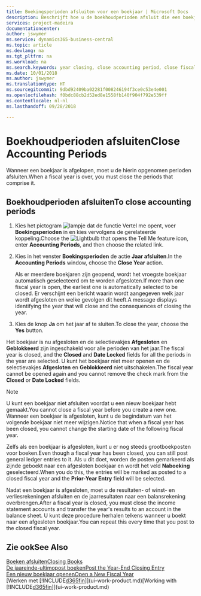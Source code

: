 ```yaml
---
title: Boekingsperioden afsluiten voor een boekjaar | Microsoft Docs
description: Beschrijft hoe u de boekhoudperioden afsluit die een boekjaar vormen.
services: project-madeira
documentationcenter: 
author: jswymer
ms.service: dynamics365-business-central
ms.topic: article
ms.devlang: na
ms.tgt_pltfrm: na
ms.workload: na
ms.search.keywords: year closing, close accounting period, close fiscal year, bank account detailed trial balance
ms.date: 10/01/2018
ms.author: jswymer
ms.translationtype: HT
ms.sourcegitcommit: 9dbd92409ba02281f008246194f3ce0c53e4e001
ms.openlocfilehash: f0bdc88cb2d52ed8e1558fb140f904f792e539ff
ms.contentlocale: nl-nl
ms.lasthandoff: 09/28/2018

---
```

# <a name="close-accounting-periods"></a><span data-ttu-id="e6a0d-103">Boekhoudperioden afsluiten</span><span class="sxs-lookup"><span data-stu-id="e6a0d-103">Close Accounting Periods</span></span>
<span data-ttu-id="e6a0d-104">Wanneer een boekjaar is afgelopen, moet u de hierin opgenomen perioden afsluiten.</span><span class="sxs-lookup"><span data-stu-id="e6a0d-104">When a fiscal year is over, you must close the periods that comprise it.</span></span>

## <a name="to-close-accounting-periods"></a><span data-ttu-id="e6a0d-105">Boekhoudperioden afsluiten</span><span class="sxs-lookup"><span data-stu-id="e6a0d-105">To close accounting periods</span></span>
1. <span data-ttu-id="e6a0d-106">Kies het pictogram ![lampje dat de functie Vertel me opent](media/ui-search/search_small.png "Vertel me wat u wilt doen"), voer **Boekingsperioden** in en kies vervolgens de gerelateerde koppeling.</span><span class="sxs-lookup"><span data-stu-id="e6a0d-106">Choose the ![Lightbulb that opens the Tell Me feature](media/ui-search/search_small.png "Tell me what you want to do") icon, enter **Accounting Periods**, and then choose the related link.</span></span>
2. <span data-ttu-id="e6a0d-107">Kies in het venster **Boekingsperioden** de actie **Jaar afsluiten**.</span><span class="sxs-lookup"><span data-stu-id="e6a0d-107">In the **Accounting Periods** window, choose the **Close Year** action.</span></span>

    <span data-ttu-id="e6a0d-108">Als er meerdere boekjaren zijn geopend, wordt het vroegste boekjaar automatisch geselecteerd om te worden afgesloten.</span><span class="sxs-lookup"><span data-stu-id="e6a0d-108">If more than one fiscal year is open, the earliest one is automatically selected to be closed.</span></span> <span data-ttu-id="e6a0d-109">Er verschijnt een bericht waarin wordt aangegeven welk jaar wordt afgesloten en welke gevolgen dit heeft.</span><span class="sxs-lookup"><span data-stu-id="e6a0d-109">A message displays identifying the year that will close and the consequences of closing the year.</span></span>
3. <span data-ttu-id="e6a0d-110">Kies de knop **Ja** om het jaar af te sluiten.</span><span class="sxs-lookup"><span data-stu-id="e6a0d-110">To close the year, choose the **Yes** button.</span></span>

<span data-ttu-id="e6a0d-111">Het boekjaar is nu afgesloten en de selectievakjes **Afgesloten** en **Geblokkeerd** zijn ingeschakeld voor alle perioden van het jaar.</span><span class="sxs-lookup"><span data-stu-id="e6a0d-111">The fiscal year is closed, and the **Closed** and **Date Locked** fields for all the periods in the year are selected.</span></span> <span data-ttu-id="e6a0d-112">U kunt het boekjaar niet meer openen en de selectievakjes **Afgesloten** en **Geblokkeerd** niet uitschakelen.</span><span class="sxs-lookup"><span data-stu-id="e6a0d-112">The fiscal year cannot be opened again and you cannot remove the check mark from the **Closed** or **Date Locked** fields.</span></span>

> [!NOTE]  
>   <span data-ttu-id="e6a0d-113">U kunt een boekjaar niet afsluiten voordat u een nieuw boekjaar hebt gemaakt.</span><span class="sxs-lookup"><span data-stu-id="e6a0d-113">You cannot close a fiscal year before you create a new one.</span></span> <span data-ttu-id="e6a0d-114">Wanneer een boekjaar is afgesloten, kunt u de begindatum van het volgende boekjaar niet meer wijzigen.</span><span class="sxs-lookup"><span data-stu-id="e6a0d-114">Notice that when a fiscal year has been closed, you cannot change the starting date of the following fiscal year.</span></span>

<span data-ttu-id="e6a0d-115">Zelfs als een boekjaar is afgesloten, kunt u er nog steeds grootboekposten voor boeken.</span><span class="sxs-lookup"><span data-stu-id="e6a0d-115">Even though a fiscal year has been closed, you can still post general ledger entries to it.</span></span> <span data-ttu-id="e6a0d-116">Als u dit doet, worden de posten gemarkeerd als zijnde geboekt naar een afgesloten boekjaar en wordt het veld **Naboeking** geselecteerd.</span><span class="sxs-lookup"><span data-stu-id="e6a0d-116">When you do this, the entries will be marked as posted to a closed fiscal year and the **Prior-Year Entry** field will be selected.</span></span>

<span data-ttu-id="e6a0d-117">Nadat een boekjaar is afgesloten, moet u de resultaten- of winst- en verliesrekeningen afsluiten en de jaarresultaten naar een balansrekening overbrengen.</span><span class="sxs-lookup"><span data-stu-id="e6a0d-117">After a fiscal year is closed, you must close the income statement accounts and transfer the year's results to an account in the balance sheet.</span></span> <span data-ttu-id="e6a0d-118">U kunt deze procedure herhalen telkens wanneer u boekt naar een afgesloten boekjaar.</span><span class="sxs-lookup"><span data-stu-id="e6a0d-118">You can repeat this every time that you post to the closed fiscal year.</span></span>

## <a name="see-also"></a><span data-ttu-id="e6a0d-119">Zie ook</span><span class="sxs-lookup"><span data-stu-id="e6a0d-119">See Also</span></span>
[<span data-ttu-id="e6a0d-120">Boeken afsluiten</span><span class="sxs-lookup"><span data-stu-id="e6a0d-120">Closing Books</span></span>](year-close-books.md)  
[<span data-ttu-id="e6a0d-121">De jaareinde-ultimopost boeken</span><span class="sxs-lookup"><span data-stu-id="e6a0d-121">Post the Year-End Closing Entry</span></span>](year-how-post-year-end-close-entry.md)  
[<span data-ttu-id="e6a0d-122">Een nieuw boekjaar openen</span><span class="sxs-lookup"><span data-stu-id="e6a0d-122">Open a New Fiscal Year</span></span>](finance-how-open-new-fiscal-year.md)  
<span data-ttu-id="e6a0d-123">[Werken met [!INCLUDE[d365fin](includes/d365fin_md.md)]](ui-work-product.md)</span><span class="sxs-lookup"><span data-stu-id="e6a0d-123">[Working with [!INCLUDE[d365fin](includes/d365fin_md.md)]](ui-work-product.md)</span></span>

